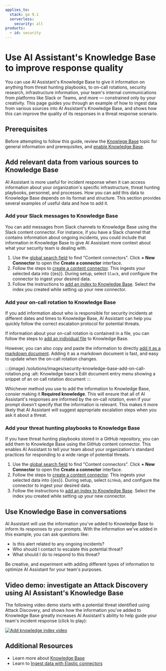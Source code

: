 ```yaml
---
applies_to:
  stack: ga 9.1
  serverless:
    security: all
products:
  - id: security
---
```



# Use AI Assistant's Knowledge Base to improve response quality

You can use AI Assistant's Knowledge Base to give it information on anything from threat hunting playbooks, to on-call rotations, security research, infrastructure information, your team's internal communications from platforms like Slack or Teams, and more — constrained only by your creativity. This page guides you through an example of how to ingest data from various sources into AI Assistant's Knowledge Base, and shows how this can improve the quality of its responses in a threat response scenario. 

## Prerequisites

Before attempting to follow this guide, review the [Knowlege Base](/solutions/security/ai/ai-assistant-knowledge-base.md) topic for general information and prerequisites, and [enable Knowledge Base](/solutions/security/ai/ai-assistant-knowledge-base.md#enable-knowledge-base).

## Add relevant data from various sources to Knowledge Base

AI Assistant is more useful for incident response when it can access information about your organization's specific infrastructure, threat hunting playbooks, personnel, and processes. How you can add this data to Knowledge Base depends on its format and structure. This section provides several examples of useful data and how to add it. 

### Add your Slack messages to Knowledge Base

You can add messages from Slack channels to Knowledge Base using the Slack content connector. For instance, if you have a Slack channel that contains information about ongoing incidents, you could include that information in Knowledge Base to give AI Assistant more context about what your security team is dealing with. 

1. Use the [global search field](/explore-analyze/find-and-organize/find-apps-and-objects.md) to find "Content connectors". Click **+ New Connector** to open the **Create a connector** interface.
2. Follow the steps to [create a content connector](/solutions/security/get-started/content-connectors.md). This ingests your selected data into {{es}}. During setup, select `Slack`, and configure the connector to ingest your desired data.
3. Follow the instructions to [add an index to Knowledge Base](/solutions/security/ai/ai-assistant-knowledge-base.md#). Select the index you created while setting up your new connector.

### Add your on-call rotation to Knowledge Base

If you add information about who is responsible for security incidents at different dates and times to Knowledge Base, AI Assistant can help you quickly follow the correct escalation protocol for potential threats. 

If information about your on-call rotation is contained in a file, you can follow the steps to [add an individual file](/solutions/security/ai/ai-assistant-knowledge-base.md#add-specific-file) to Knowledge Base. 

However, you can also copy and paste the information to directly [add it as a markdown document](/solutions/security/ai/ai-assistant-knowledge-base.md#knowledge-base-add-knowledge-document). Adding it as a markdown document is fast, and easy to update when the on-call rotation changes. 

:::{image} /solutions/images/security-knowledge-base-add-on-call-rotation.png
:alt: Knowledge base's Edit document entry menu showing a snippet of an on call rotation document
:::

Whichever method you use to add the information to Knowledge Base, consier making it **Required knowledge**. This will ensure that all of AI Assistant's responses are informed by the on-call rotation, even if your prompt doesn't specify that the information is relevant. This makes it more likely that AI Assistant will suggest appropriate escalation steps when you ask it about a threat.

### Add your threat hunting playbooks to Knowledge Base
 
If you have threat hunting playbooks stored in a GitHub repository, you can add them to Knowledge Base using the GitHub content connector. This enables AI Assistant to tell your team about your organization's standard practices for responding to a wide range of potential threats. 

1. Use the [global search field](/explore-analyze/find-and-organize/find-apps-and-objects.md) to find "Content connectors". Click **+ New Connector** to open the **Create a connector** interface.
2. Follow the steps to [create a content connector](/solutions/security/get-started/content-connectors.md). This ingests your selected data into {{es}}. During setup, select `GitHub`, and configure the connector to ingest your desired data.
3. Follow the instructions to [add an index to Knowledge Base](/solutions/security/ai/ai-assistant-knowledge-base.md#). Select the index you created while setting up your new connector.

## Use Knowledge Base in conversations

AI Assistant will use the information you've added to Knowledge Base to inform its responses to your prompts. With the information we've added in this example, you can ask questions like:

- Is this alert related to any ongoing incidents?
- Who should I contact to escalate this potential threat?
- What should I do to respond to this threat?

Be creative, and experiment with adding different types of information to optimize AI Assistant for your team's purposes.

## Video demo: investigate an Attack Discovery using AI Assistant's Knowledge Base

The following video demo starts with a potential threat identified using Attack Discovery, and shows how the information you've added to Knowledge Base greatly increases AI Assistant's ability to help guide your team's incident response (click to play):

[![Add knowledge index video](https://play.vidyard.com/SGrcygEFBCEJRURGjR8sMh.jpg)](https://videos.elastic.co/watch/SGrcygEFBCEJRURGjR8sMh?)

## Additional Resources

- Learn more about [Knowledge Base](https://www.elastic.co/guide/en/security/current/ai-assistant-knowledge-base.html)
- Learn to [Ingest data with Elastic connectors](https://www.elastic.co/guide/en/elasticsearch/reference/current/search-connectors.html)
